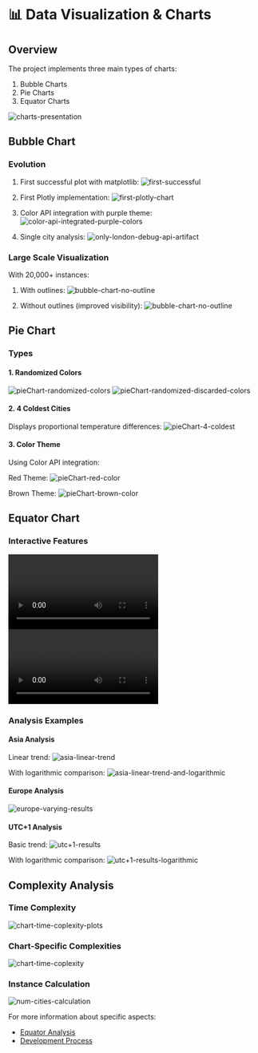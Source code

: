 # 📊 Data Visualization & Charts

## Overview
The project implements three main types of charts:
1. Bubble Charts
2. Pie Charts
3. Equator Charts

![charts-presentation](../docs/readme-pictures/visualization/charts-presentation.png)

## Bubble Chart

### Evolution
1. First successful plot with matplotlib:
![first-successful](../docs/readme-pictures/visualization/first-successful-plot.png)

2. First Plotly implementation:
![first-plotly-chart](../docs/readme-pictures/visualization/first-color-chart.PNG)

3. Color API integration with purple theme:
![color-api-integrated-purple-colors](../docs/readme-pictures/visualization/color-api-integrated-purple-colors.PNG)

4. Single city analysis:
![only-london-debug-api-artifact](../debug-api/generated-artifacts/pngs/bubble-chart/London,%20[YELLOW%20THEME].png)

### Large Scale Visualization
With 20,000+ instances:

1. With outlines:
![bubble-chart-no-outline](../docs/readme-pictures/visualization/bubble-chart-20000-instances-outline-setting.PNG)

2. Without outlines (improved visibility):
![bubble-chart-no-outline](../docs/readme-pictures/visualization/bubble-chart-20000-instances-no-outline-setting.PNG)

## Pie Chart

### Types

#### 1. Randomized Colors
![pieChart-randomized-colors](../docs/readme-pictures/visualization/pieChart-randomized-colors.PNG)
![pieChart-randomized-discarded-colors](../docs/readme-pictures/visualization/pieChart-randomized-disabled-colors.PNG)

#### 2. 4 Coldest Cities
Displays proportional temperature differences:
![pieChart-4-coldest](../docs/readme-pictures/visualization/pieChart-4-coldest-cities.PNG)

#### 3. Color Theme
Using Color API integration:

Red Theme:
![pieChart-red-color](../docs/readme-pictures/visualization/pieChart-red-colorThemed.PNG)

Brown Theme:
![pieChart-brown-color](../docs/readme-pictures/visualization/piechart-brown-theme.PNG)

## Equator Chart

### Interactive Features
![plot-logaritgmic-chart-1](../docs/readme-videos/plot-logarithmic-eq-chart.mp4)
![interact-equator-chart-logarithmic](../docs/readme-videos/interact-equator-chart-logarithmic.mp4)

### Analysis Examples

#### Asia Analysis
Linear trend:
![asia-linear-trend](../docs/readme-pictures/equator-solution/asia-linear-trend.PNG)

With logarithmic comparison:
![asia-linear-trend-and-logarithmic](../docs/readme-pictures/equator-solution/asia-linear-trend-and-logarithmic.PNG)

#### Europe Analysis
![europe-varying-results](../docs/readme-pictures/equator-solution/europe-varying-results.PNG)

#### UTC+1 Analysis
Basic trend:
![utc+1-results](../docs/readme-pictures/equator-solution/utc+1-result1.png)

With logarithmic comparison:
![utc+1-results-logarithmic](../docs/readme-pictures/equator-solution/utc+1-result1-logarithmic.png)

## Complexity Analysis

### Time Complexity
![chart-time-coplexity-plots](../docs/readme-pictures/fancy-edited/chart-time-complexity-plots.png)

### Chart-Specific Complexities
![chart-time-coplexity](../docs/readme-pictures/fancy-edited/charts-time-complexity.png)

### Instance Calculation
![num-cities-calculation](../docs/readme-pictures/fancy-edited/num-cities-calculation.png)

For more information about specific aspects:
- [Equator Analysis](./README-EQUATOR-ANALYSIS.md)
- [Development Process](./README-DEVELOPMENT-PROCESS.md) 